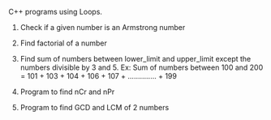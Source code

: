 C++ programs using Loops.


1. Check if a given number is an Armstrong number

2. Find factorial of a number

3. Find sum of numbers between lower_limit and upper_limit except the numbers divisible by 3 and 5. 
Ex: Sum of numbers between 100 and 200 = 101 + 103 + 104 + 106 + 107 + .............. + 199

4. Program to find nCr and nPr

5. Program to find GCD and LCM of 2 numbers
